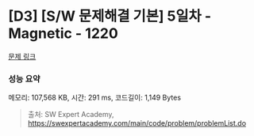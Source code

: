 # [D3] [S/W 문제해결 기본] 5일차 - Magnetic - 1220 

[문제 링크](https://swexpertacademy.com/main/code/problem/problemDetail.do?contestProbId=AV14hwZqABsCFAYD) 

### 성능 요약

메모리: 107,568 KB, 시간: 291 ms, 코드길이: 1,149 Bytes



> 출처: SW Expert Academy, https://swexpertacademy.com/main/code/problem/problemList.do